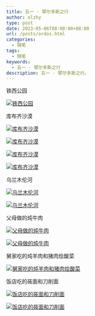 ```yaml
---
title: 五一 · 鄂尔多斯之行
author: olzhy
type: post
date: 2023-05-06T08:00:00+08:00
url: /posts/ordos.html
categories:
  - 随笔
tags:
  - 随笔
keywords:
  - 五一 · 鄂尔多斯之行
description: 五一 · 鄂尔多斯之行。
---
```


铁西公园

[![铁西公园](https://olzhy.github.io/static/images/uploads/2023/05/ordos-1.jpg#center)](https://leileiluoluo-1253317978.cos.ap-beijing.myqcloud.com/2023-05/ordos-1.jpg)

库布齐沙漠

[![库布齐沙漠](https://olzhy.github.io/static/images/uploads/2023/05/ordos-2.jpg#center)](https://leileiluoluo-1253317978.cos.ap-beijing.myqcloud.com/2023-05/ordos-2.jpg)

[![库布齐沙漠](https://olzhy.github.io/static/images/uploads/2023/05/ordos-3.jpg#center)](https://leileiluoluo-1253317978.cos.ap-beijing.myqcloud.com/2023-05/ordos-3.jpg)

[![库布齐沙漠](https://olzhy.github.io/static/images/uploads/2023/05/ordos-4.jpg#center)](https://leileiluoluo-1253317978.cos.ap-beijing.myqcloud.com/2023-05/ordos-4.jpg)

[![库布齐沙漠](https://olzhy.github.io/static/images/uploads/2023/05/ordos-5.jpg#center)](https://leileiluoluo-1253317978.cos.ap-beijing.myqcloud.com/2023-05/ordos-5.jpg)

乌兰木伦河

[![乌兰木伦河](https://olzhy.github.io/static/images/uploads/2023/05/ordos-6.jpg#center)](https://leileiluoluo-1253317978.cos.ap-beijing.myqcloud.com/2023-05/ordos-6.jpg)

[![乌兰木伦河](https://olzhy.github.io/static/images/uploads/2023/05/ordos-7.jpg#center)](https://leileiluoluo-1253317978.cos.ap-beijing.myqcloud.com/2023-05/ordos-7.jpg)

父母做的炖牛肉

[![父母做的炖牛肉](https://olzhy.github.io/static/images/uploads/2023/05/ordos-8.jpg#center)](https://leileiluoluo-1253317978.cos.ap-beijing.myqcloud.com/2023-05/ordos-8.jpg)

[![父母做的炖牛肉](https://olzhy.github.io/static/images/uploads/2023/05/ordos-9.jpg#center)](https://leileiluoluo-1253317978.cos.ap-beijing.myqcloud.com/2023-05/ordos-9.jpg)

舅家吃的炖羊肉和猪肉烩酸菜

[![舅家吃的炖羊肉和猪肉烩酸菜](https://olzhy.github.io/static/images/uploads/2023/05/ordos-10.jpg#center)](https://leileiluoluo-1253317978.cos.ap-beijing.myqcloud.com/2023-05/ordos-10.jpg)

饭店吃的莜面和刀削面

[![饭店吃的莜面和刀削面](https://olzhy.github.io/static/images/uploads/2023/05/ordos-12.jpg#center)](https://leileiluoluo-1253317978.cos.ap-beijing.myqcloud.com/2023-05/ordos-12.jpg)

[![饭店吃的莜面和刀削面](https://olzhy.github.io/static/images/uploads/2023/05/ordos-11.jpg#center)](https://leileiluoluo-1253317978.cos.ap-beijing.myqcloud.com/2023-05/ordos-11.jpg)
